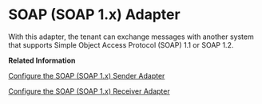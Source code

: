 <!-- loiob84796844ede46d582058f42b47fe2f8 -->

# SOAP \(SOAP 1.x\) Adapter

With this adapter, the tenant can exchange messages with another system that supports Simple Object Access Protocol \(SOAP\) 1.1 or SOAP 1.2.

**Related Information**  


[Configure the SOAP \(SOAP 1.x\) Sender Adapter](configure-the-soap-soap-1-x-sender-adapter-a178913.md "The SOAP (SOAP 1.x) sender adapter enables a SAP BTP tenant to exchange messages with a sender system that supports Simple Object Access Protocol (SOAP) 1.1 and 1.2.")

[Configure the SOAP \(SOAP 1.x\) Receiver Adapter](configure-the-soap-soap-1-x-receiver-adapter-57f7b34.md "The SOAP (SOAP 1.x) receiver adapter enables a SAP BTP tenant to exchange messages with a receiver system that supports Simple Object Access Protocol (SOAP) 1.1.")


